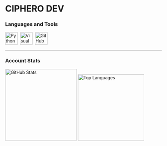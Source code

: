 # CIPHERO DEV


### **Languages and Tools**
<div>
  <img src="https://cdn.jsdelivr.net/gh/devicons/devicon@latest/icons/python/python-original-wordmark.svg", title="Python" alt="Python" width="40" height="40" />&nbsp;
  <img src="https://cdn.jsdelivr.net/gh/devicons/devicon@latest/icons/vscode/vscode-original-wordmark.svg", title="Visual Studio Code" alt="Visual Studio Code" width="40" height="40"/>&nbsp;
  <img src="https://cdn.jsdelivr.net/gh/devicons/devicon@latest/icons/github/github-original-wordmark.svg", title="GitHub" alt="GitHub" width="40" height="40"/>&nbsp;
</div>

---
### **Account Stats**
<div>
  <img src="https://github-readme-stats.vercel.app/api?username=cipherodev&show_icons=true&theme=radical" alt="GitHub Stats", height="230"/>
  <img src="https://github-readme-stats.vercel.app/api/top-langs/?username=cipherodev&layout=donut-vertical&theme=vision-friendly-dark" alt="Top Languages", width="213" />
</div>






